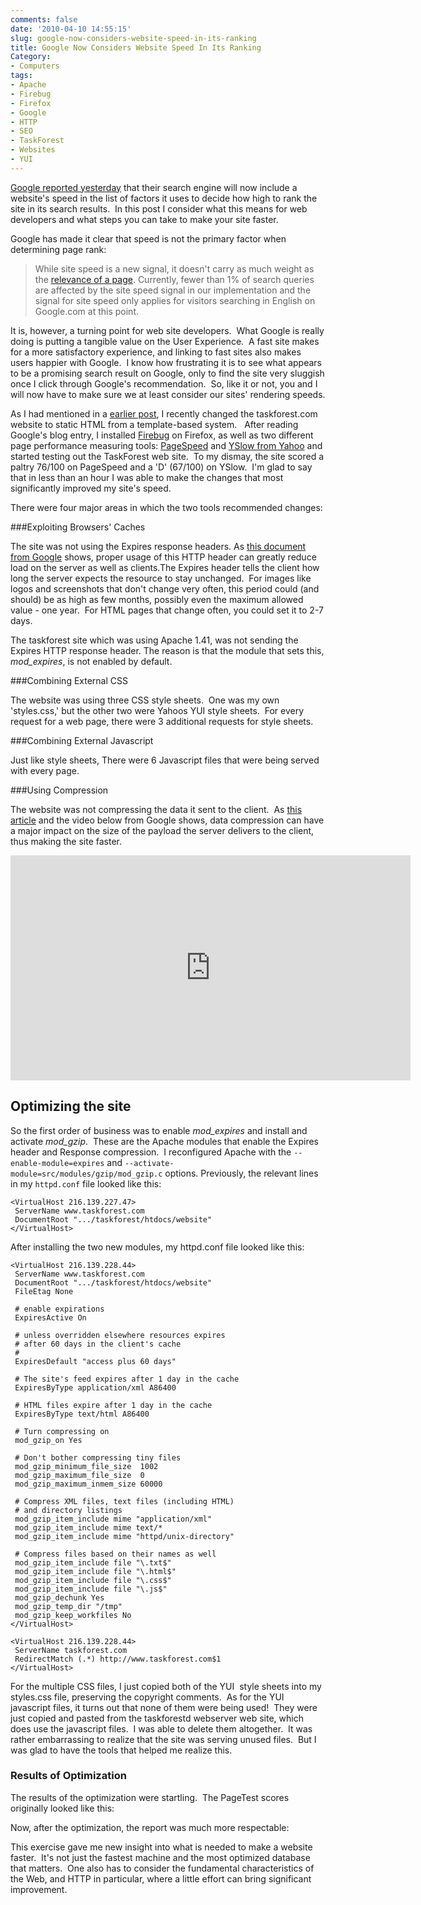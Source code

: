 ```yaml
---
comments: false
date: '2010-04-10 14:55:15'
slug: google-now-considers-website-speed-in-its-ranking
title: Google Now Considers Website Speed In Its Ranking
Category:
- Computers
tags:
- Apache
- Firebug
- Firefox
- Google
- HTTP
- SEO
- TaskForest
- Websites
- YUI
---
```


[Google reported yesterday](http://googlewebmastercentral.blogspot.com/2010/04/using-site-speed-in-web-search-ranking.html) that their search engine will
now include a website's speed in the list of factors it uses to decide how
high to rank the site in its search results.  In this post I consider what
this means for web developers and what steps you can take to make your site
faster.
<!-- more -->

Google has made it clear that speed is not the primary factor when determining
page rank:

> While site speed is a new signal, it doesn't carry as much weight as the
[relevance of a page](http://www.youtube.com/watch?v=muSIzHurn4U). Currently,
fewer than 1% of search queries are affected by the site speed signal in our
implementation and the signal for site speed only applies for visitors
searching in English on Google.com at this point.

It is, however, a turning point for web site developers.  What Google is
really doing is putting a tangible value on the User Experience.  A fast site
makes for a more satisfactory experience, and linking to fast sites also makes
users happier with Google.  I know how frustrating it is to see what appears
to be a promising search result on Google, only to find the site very sluggish
once I click through Google's recommendation.  So, like it or not, you and I
will now have to make sure we at least consider our sites' rendering speeds.

As I had mentioned in a [earlier post](/2010/03/31/performance-cost-of-using-wordpress/), I recently changed the taskforest.com
website to static HTML from a template-based system.   After reading Google's
blog entry, I installed [Firebug](http://getfirebug.com/) on Firefox, as well
as two different page performance measuring tools:
[PageSpeed](http://code.google.com/speed/page-speed/index.html) and [YSlow from Yahoo](http://developer.yahoo.com/yslow/) and started testing out the
TaskForest web site.  To my dismay, the site scored a paltry 76/100 on
PageSpeed and a 'D' (67/100) on YSlow.  I'm glad to say that in less than an
hour I was able to make the changes that most significantly improved my site's
speed.

There were four major areas in which the two tools recommended changes:

###Exploiting Browsers' Caches

The site was not using the Expires response headers. As [this document from Google](http://code.google.com/speed/page-speed/docs/caching.html) shows, proper usage of this HTTP header can greatly reduce load on the server as well as clients.The Expires header tells the client how long the server expects the resource to stay unchanged.  For images like logos and screenshots that don't change very often, this period could (and should) be as high as few months, possibly even the maximum allowed value - one year.  For HTML pages that change often, you could set it to 2-7 days. 
    
The taskforest site which was using Apache 1.41, was not sending the Expires HTTP response header. The reason is that the module that sets this, <em>mod_expires</em>, is not enabled by default. 

###Combining External CSS

The website was using three CSS style sheets.  One was my own 'styles.css,' but the other two were Yahoos YUI style sheets.  For every request for a web page, there were 3 additional requests for style sheets. 

###Combining External Javascript

Just like style sheets, There were 6 Javascript files that were being served with every page. 

###Using Compression

The website was not compressing the data it sent to the client.  As [this article](http://code.google.com/speed/articles/use-compression.html) and the video below from Google shows, data compression can have a major impact on the size of the payload the server delivers to the client, thus making the site faster.   

<iframe width="640" height="360" src="http://www.youtube.com/embed/Mjab_aZsdxw" frameborder="0" allowfullscreen></iframe>

<a name="optimizing"></a>
## Optimizing the site

So the first order of business was to enable <em>mod_expires</em> and install and
activate <em>mod_gzip</em>.  These are the Apache modules that enable the Expires
header and Response compression.  I reconfigured Apache with the ```--enable-module=expires``` and ```--activate-module=src/modules/gzip/mod_gzip.c``` options.
Previously, the relevant lines in my ```httpd.conf``` file looked like this:

~~~~{.apacheconf}
<VirtualHost 216.139.227.47>
 ServerName www.taskforest.com
 DocumentRoot ".../taskforest/htdocs/website"
</VirtualHost>
~~~~
  
After installing the two new modules, my httpd.conf file looked like this:

~~~~{.apacheconf}
<VirtualHost 216.139.228.44>
 ServerName www.taskforest.com
 DocumentRoot ".../taskforest/htdocs/website"  
 FileEtag None  

 # enable expirations
 ExpiresActive On  

 # unless overridden elsewhere resources expires
 # after 60 days in the client's cache
 #
 ExpiresDefault "access plus 60 days"  

 # The site's feed expires after 1 day in the cache
 ExpiresByType application/xml A86400  

 # HTML files expire after 1 day in the cache
 ExpiresByType text/html A86400  

 # Turn compressing on
 mod_gzip_on Yes  

 # Don't bother compressing tiny files
 mod_gzip_minimum_file_size  1002  
 mod_gzip_maximum_file_size  0
 mod_gzip_maximum_inmem_size 60000  

 # Compress XML files, text files (including HTML)
 # and directory listings
 mod_gzip_item_include mime "application/xml"
 mod_gzip_item_include mime text/*
 mod_gzip_item_include mime "httpd/unix-directory"  

 # Compress files based on their names as well
 mod_gzip_item_include file "\.txt$"
 mod_gzip_item_include file "\.html$"
 mod_gzip_item_include file "\.css$"
 mod_gzip_item_include file "\.js$"  
 mod_gzip_dechunk Yes
 mod_gzip_temp_dir "/tmp"
 mod_gzip_keep_workfiles No  
</VirtualHost>

<VirtualHost 216.139.228.44>
 ServerName taskforest.com
 RedirectMatch (.*) http://www.taskforest.com$1
</VirtualHost>  
~~~~    

For the multiple CSS files, I just copied both of the YUI  style sheets into
my styles.css file, preserving the copyright comments.  As for the YUI
javascript files, it turns out that none of them were being used!  They were
just copied and pasted from the taskforestd webserver web site, which does use
the javascript files.  I was able to delete them altogether.  It was rather
embarrassing to realize that the site was serving unused files.  But I was
glad to have the tools that helped me realize this.

### Results of Optimization

The results of the optimization were startling.  The PageTest scores
originally looked like this:

<!-- ai c /wp/PageSpeedOrig.png /wp/PageSpeedOrig.png 375 436 PageSpeed Results Before Optimization -->

Now, after the optimization, the report was much more respectable:

<!-- ai c /wp/PageSpeed.png /wp/PageSpeed.png 447 473 PageSpeed Results After Optimization -->

This exercise gave me new insight into what is needed to make a website
faster.  It's not just the fastest machine and the most optimized database
that matters.  One also has to consider the fundamental characteristics of the
Web, and HTTP in particular, where a little effort can bring significant
improvement.
